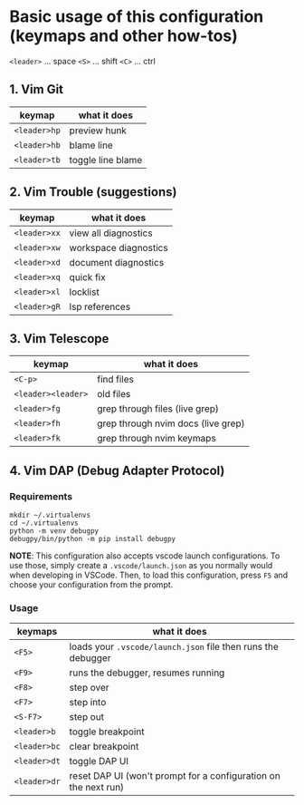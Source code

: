 # Basic usage of this configuration (keymaps and other how-tos)

`<leader>` ... space
`<S>` ... shift
`<C>` ... ctrl

## 1. Vim Git
| keymap | what it does |
| --- | --- |
| `<leader>hp` | preview hunk |
| `<leader>hb` | blame line |
| `<leader>tb` | toggle line blame |


## 2. Vim Trouble (suggestions)
| keymap | what it does |
| --- | --- |
| `<leader>xx` | view all diagnostics |
| `<leader>xw` | workspace diagnostics |
| `<leader>xd` | document diagnostics |
| `<leader>xq` | quick fix |
| `<leader>xl` | locklist |
| `<leader>gR` | lsp references |


## 3. Vim Telescope
| keymap | what it does |
| --- | --- |
| `<C-p>` | find files |
| `<leader><leader>` | old files |
| `<leader>fg` | grep through files (live grep) |
| `<leader>fh` | grep through nvim docs (live grep) |
| `<leader>fk` | grep through nvim keymaps |


## 4. Vim DAP (Debug Adapter Protocol)

### Requirements

```shell
mkdir ~/.virtualenvs
cd ~/.virtualenvs
python -m venv debugpy
debugpy/bin/python -m pip install debugpy
```

**NOTE**: This configuration also accepts vscode launch configurations. To use those, simply create a `.vscode/launch.json` 
as you normally would when developing in VSCode. Then, to load this configuration, press `F5` and choose your configuration 
from the prompt.

### Usage
| keymaps | what it does |
| --- | --- |
| `<F5>` | loads your `.vscode/launch.json` file then runs the debugger |
| `<F9>` |  runs the debugger, resumes running |
| `<F8>` |  step over |
| `<F7>` |  step into |
| `<S-F7>` |  step out |
| `<leader>b` | toggle breakpoint |
| `<leader>bc` | clear breakpoint |
| `<leader>dt` | toggle DAP UI |
| `<leader>dr` | reset DAP UI (won't prompt for a configuration on the next run) |


